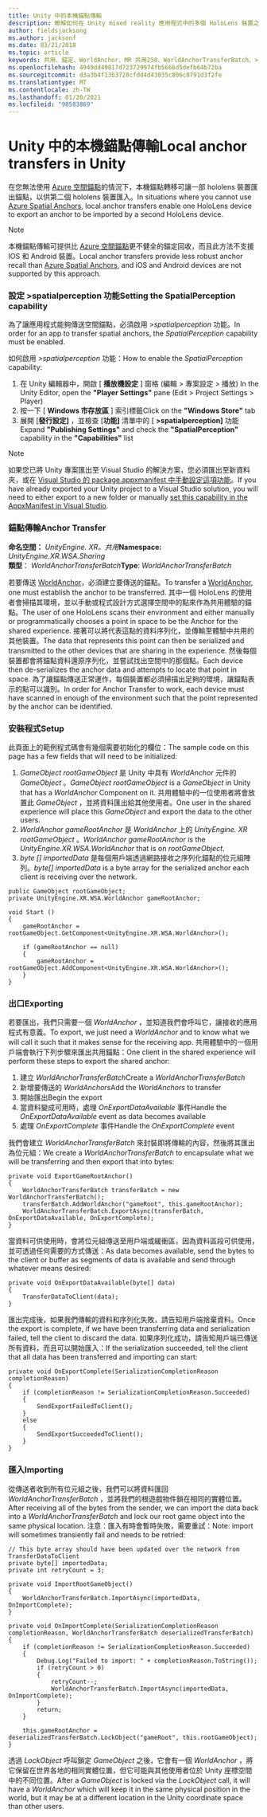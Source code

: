 ```yaml
---
title: Unity 中的本機錨點傳輸
description: 瞭解如何在 Unity mixed reality 應用程式中的多個 HoloLens 裝置之間傳輸錨點。
author: fieldsjacksong
ms.author: jacksonf
ms.date: 03/21/2018
ms.topic: article
keywords: 共用、錨定、WorldAnchor、MR 共用250、WorldAnchorTransferBatch、>spatialperception、傳輸、本機錨定、錨點匯出、錨點匯入
ms.openlocfilehash: 4949dd49817d723729974fb5666d5defb64b72ba
ms.sourcegitcommit: d3a3b4f13b3728cfdd4d43035c806c0791d3f2fe
ms.translationtype: MT
ms.contentlocale: zh-TW
ms.lasthandoff: 01/20/2021
ms.locfileid: "98583869"
---
```

# <a name="local-anchor-transfers-in-unity"></a><span data-ttu-id="d85ab-104">Unity 中的本機錨點傳輸</span><span class="sxs-lookup"><span data-stu-id="d85ab-104">Local anchor transfers in Unity</span></span>

<span data-ttu-id="d85ab-105">在您無法使用 <a href="/azure/spatial-anchors" target="_blank">Azure 空間錨點</a>的情況下，本機錨點轉移可讓一部 hololens 裝置匯出錨點，以供第二個 hololens 裝置匯入。</span><span class="sxs-lookup"><span data-stu-id="d85ab-105">In situations where you cannot use <a href="/azure/spatial-anchors" target="_blank">Azure Spatial Anchors</a>, local anchor transfers enable one HoloLens device to export an anchor to be imported by a second HoloLens device.</span></span>

>[!NOTE]
><span data-ttu-id="d85ab-106">本機錨點傳輸可提供比 <a href="/azure/spatial-anchors" target="_blank">Azure 空間錨點</a>更不健全的錨定回收，而且此方法不支援 IOS 和 Android 裝置。</span><span class="sxs-lookup"><span data-stu-id="d85ab-106">Local anchor transfers provide less robust anchor recall than <a href="/azure/spatial-anchors" target="_blank">Azure Spatial Anchors</a>, and iOS and Android devices are not supported by this approach.</span></span>

### <a name="setting-the-spatialperception-capability"></a><span data-ttu-id="d85ab-107">設定 >spatialperception 功能</span><span class="sxs-lookup"><span data-stu-id="d85ab-107">Setting the SpatialPerception capability</span></span>

<span data-ttu-id="d85ab-108">為了讓應用程式能夠傳送空間錨點，必須啟用 *>spatialperception* 功能。</span><span class="sxs-lookup"><span data-stu-id="d85ab-108">In order for an app to transfer spatial anchors, the *SpatialPerception* capability must be enabled.</span></span>

<span data-ttu-id="d85ab-109">如何啟用 *>spatialperception* 功能：</span><span class="sxs-lookup"><span data-stu-id="d85ab-109">How to enable the *SpatialPerception* capability:</span></span>
1. <span data-ttu-id="d85ab-110">在 Unity 編輯器中，開啟 [ **播放機設定** ] 窗格 (編輯 > 專案設定 > 播放) </span><span class="sxs-lookup"><span data-stu-id="d85ab-110">In the Unity Editor, open the **"Player Settings"** pane (Edit > Project Settings > Player)</span></span>
2. <span data-ttu-id="d85ab-111">按一下 [ **Windows 市存放區** ] 索引標籤</span><span class="sxs-lookup"><span data-stu-id="d85ab-111">Click on the **"Windows Store"** tab</span></span>
3. <span data-ttu-id="d85ab-112">展開 [**發行設定]** ，並檢查 [**功能]** 清單中的 [ **>spatialperception]** 功能</span><span class="sxs-lookup"><span data-stu-id="d85ab-112">Expand **"Publishing Settings"** and check the **"SpatialPerception"** capability in the **"Capabilities"** list</span></span>

>[!NOTE]
><span data-ttu-id="d85ab-113">如果您已將 Unity 專案匯出至 Visual Studio 的解決方案，您必須匯出至新資料夾，或在 [Visual Studio 的 package.appxmanifest 中手動設定這項功能](local-anchor-transfers-in-directx.md#set-up-your-app-to-use-the-spatialperception-capability)。</span><span class="sxs-lookup"><span data-stu-id="d85ab-113">If you have already exported your Unity project to a Visual Studio solution, you will need to either export to a new folder or manually [set this capability in the AppxManifest in Visual Studio](local-anchor-transfers-in-directx.md#set-up-your-app-to-use-the-spatialperception-capability).</span></span>

### <a name="anchor-transfer"></a><span data-ttu-id="d85ab-114">錨點傳輸</span><span class="sxs-lookup"><span data-stu-id="d85ab-114">Anchor Transfer</span></span>

<span data-ttu-id="d85ab-115">**命名空間：** *UnityEngine. XR。共用*</span><span class="sxs-lookup"><span data-stu-id="d85ab-115">**Namespace:** *UnityEngine.XR.WSA.Sharing*</span></span><br>
<span data-ttu-id="d85ab-116">**類型**： *WorldAnchorTransferBatch*</span><span class="sxs-lookup"><span data-stu-id="d85ab-116">**Type**: *WorldAnchorTransferBatch*</span></span>

<span data-ttu-id="d85ab-117">若要傳送 [WorldAnchor](../develop/unity/coordinate-systems-in-unity.md)，必須建立要傳送的錨點。</span><span class="sxs-lookup"><span data-stu-id="d85ab-117">To transfer a [WorldAnchor](../develop/unity/coordinate-systems-in-unity.md), one must establish the anchor to be transferred.</span></span> <span data-ttu-id="d85ab-118">其中一個 HoloLens 的使用者會掃描其環境，並以手動或程式設計方式選擇空間中的點來作為共用體驗的錨點。</span><span class="sxs-lookup"><span data-stu-id="d85ab-118">The user of one HoloLens scans their environment and either manually or programmatically chooses a point in space to be the Anchor for the shared experience.</span></span> <span data-ttu-id="d85ab-119">接著可以將代表這點的資料序列化，並傳輸至體驗中共用的其他裝置。</span><span class="sxs-lookup"><span data-stu-id="d85ab-119">The data that represents this point can then be serialized and transmitted to the other devices that are sharing in the experience.</span></span> <span data-ttu-id="d85ab-120">然後每個裝置都會將錨點資料還原序列化，並嘗試找出空間中的那個點。</span><span class="sxs-lookup"><span data-stu-id="d85ab-120">Each device then de-serializes the anchor data and attempts to locate that point in space.</span></span> <span data-ttu-id="d85ab-121">為了讓錨點傳送正常運作，每個裝置都必須掃描出足夠的環境，讓錨點表示的點可以識別。</span><span class="sxs-lookup"><span data-stu-id="d85ab-121">In order for Anchor Transfer to work, each device must have scanned in enough of the environment such that the point represented by the anchor can be identified.</span></span>

### <a name="setup"></a><span data-ttu-id="d85ab-122">安裝程式</span><span class="sxs-lookup"><span data-stu-id="d85ab-122">Setup</span></span>

<span data-ttu-id="d85ab-123">此頁面上的範例程式碼會有幾個需要初始化的欄位：</span><span class="sxs-lookup"><span data-stu-id="d85ab-123">The sample code on this page has a few fields that will need to be initialized:</span></span>
1. <span data-ttu-id="d85ab-124">*GameObject rootGameObject* 是 Unity 中具有 *WorldAnchor* 元件的 *GameObject* 。</span><span class="sxs-lookup"><span data-stu-id="d85ab-124">*GameObject rootGameObject* is a *GameObject* in Unity that has a *WorldAnchor* Component on it.</span></span> <span data-ttu-id="d85ab-125">共用體驗中的一位使用者將會放置此 *GameObject* ，並將資料匯出給其他使用者。</span><span class="sxs-lookup"><span data-stu-id="d85ab-125">One user in the shared experience will place this *GameObject* and export the data to the other users.</span></span>
2. <span data-ttu-id="d85ab-126">*WorldAnchor gameRootAnchor* 是 *WorldAnchor* 上的 *UnityEngine. XR rootGameObject* 。</span><span class="sxs-lookup"><span data-stu-id="d85ab-126">*WorldAnchor gameRootAnchor* is the *UnityEngine.XR.WSA.WorldAnchor* that is on *rootGameObject*.</span></span>
3. <span data-ttu-id="d85ab-127">*byte [] importedData* 是每個用戶端透過網路接收之序列化錨點的位元組陣列。</span><span class="sxs-lookup"><span data-stu-id="d85ab-127">*byte[] importedData* is a byte array for the serialized anchor each client is receiving over the network.</span></span>

```
public GameObject rootGameObject;
private UnityEngine.XR.WSA.WorldAnchor gameRootAnchor;

void Start ()
{
    gameRootAnchor = rootGameObject.GetComponent<UnityEngine.XR.WSA.WorldAnchor>();

    if (gameRootAnchor == null)
    {
        gameRootAnchor = rootGameObject.AddComponent<UnityEngine.XR.WSA.WorldAnchor>();
    }
}
```

### <a name="exporting"></a><span data-ttu-id="d85ab-128">出口</span><span class="sxs-lookup"><span data-stu-id="d85ab-128">Exporting</span></span>

<span data-ttu-id="d85ab-129">若要匯出，我們只需要一個 *WorldAnchor* ，並知道我們會呼叫它，讓接收的應用程式有意義。</span><span class="sxs-lookup"><span data-stu-id="d85ab-129">To export, we just need a *WorldAnchor* and to know what we will call it such that it makes sense for the receiving app.</span></span> <span data-ttu-id="d85ab-130">共用體驗中的一個用戶端會執行下列步驟來匯出共用錨點：</span><span class="sxs-lookup"><span data-stu-id="d85ab-130">One client in the shared experience will perform these steps to export the shared anchor:</span></span>
1. <span data-ttu-id="d85ab-131">建立 *WorldAnchorTransferBatch*</span><span class="sxs-lookup"><span data-stu-id="d85ab-131">Create a *WorldAnchorTransferBatch*</span></span>
2. <span data-ttu-id="d85ab-132">新增要傳送的 *WorldAnchors*</span><span class="sxs-lookup"><span data-stu-id="d85ab-132">Add the *WorldAnchors* to transfer</span></span>
3. <span data-ttu-id="d85ab-133">開始匯出</span><span class="sxs-lookup"><span data-stu-id="d85ab-133">Begin the export</span></span>
4. <span data-ttu-id="d85ab-134">當資料變成可用時，處理 *OnExportDataAvailable* 事件</span><span class="sxs-lookup"><span data-stu-id="d85ab-134">Handle the *OnExportDataAvailable* event as data becomes available</span></span>
5. <span data-ttu-id="d85ab-135">處理 *OnExportComplete* 事件</span><span class="sxs-lookup"><span data-stu-id="d85ab-135">Handle the *OnExportComplete* event</span></span>

<span data-ttu-id="d85ab-136">我們會建立 *WorldAnchorTransferBatch* 來封裝即將傳輸的內容，然後將其匯出為位元組：</span><span class="sxs-lookup"><span data-stu-id="d85ab-136">We create a *WorldAnchorTransferBatch* to encapsulate what we will be transferring and then export that into bytes:</span></span>

```
private void ExportGameRootAnchor()
{
    WorldAnchorTransferBatch transferBatch = new WorldAnchorTransferBatch();
    transferBatch.AddWorldAnchor("gameRoot", this.gameRootAnchor);
    WorldAnchorTransferBatch.ExportAsync(transferBatch, OnExportDataAvailable, OnExportComplete);
}
```

<span data-ttu-id="d85ab-137">當資料可供使用時，會將位元組傳送至用戶端或緩衝區，因為資料區段可供使用，並可透過任何需要的方式傳送：</span><span class="sxs-lookup"><span data-stu-id="d85ab-137">As data becomes available, send the bytes to the client or buffer as segments of data is available and send through whatever means desired:</span></span>

```
private void OnExportDataAvailable(byte[] data)
{
    TransferDataToClient(data);
}
```

<span data-ttu-id="d85ab-138">匯出完成後，如果我們傳輸的資料和序列化失敗，請告知用戶端捨棄資料。</span><span class="sxs-lookup"><span data-stu-id="d85ab-138">Once the export is complete, if we have been transferring data and serialization failed, tell the client to discard the data.</span></span> <span data-ttu-id="d85ab-139">如果序列化成功，請告知用戶端已傳送所有資料，而且可以開始匯入：</span><span class="sxs-lookup"><span data-stu-id="d85ab-139">If the serialization succeeded, tell the client that all data has been transferred and importing can start:</span></span>

```
private void OnExportComplete(SerializationCompletionReason completionReason)
{
    if (completionReason != SerializationCompletionReason.Succeeded)
    {
        SendExportFailedToClient();
    }
    else
    {
        SendExportSucceededToClient();
    }
}
```

### <a name="importing"></a><span data-ttu-id="d85ab-140">匯入</span><span class="sxs-lookup"><span data-stu-id="d85ab-140">Importing</span></span>

<span data-ttu-id="d85ab-141">從傳送者收到所有位元組之後，我們可以將資料匯回 *WorldAnchorTransferBatch* ，並將我們的根遊戲物件鎖在相同的實體位置。</span><span class="sxs-lookup"><span data-stu-id="d85ab-141">After receiving all of the bytes from the sender, we can import the data back into a *WorldAnchorTransferBatch* and lock our root game object into the same physical location.</span></span> <span data-ttu-id="d85ab-142">注意：匯入有時會暫時失敗，需要重試：</span><span class="sxs-lookup"><span data-stu-id="d85ab-142">Note: import will sometimes transiently fail and needs to be retried:</span></span>

```
// This byte array should have been updated over the network from TransferDataToClient
private byte[] importedData;
private int retryCount = 3;

private void ImportRootGameObject()
{
    WorldAnchorTransferBatch.ImportAsync(importedData, OnImportComplete);
}

private void OnImportComplete(SerializationCompletionReason completionReason, WorldAnchorTransferBatch deserializedTransferBatch)
{
    if (completionReason != SerializationCompletionReason.Succeeded)
    {
        Debug.Log("Failed to import: " + completionReason.ToString());
        if (retryCount > 0)
        {
            retryCount--;
            WorldAnchorTransferBatch.ImportAsync(importedData, OnImportComplete);
        }
        return;
    }

    this.gameRootAnchor = deserializedTransferBatch.LockObject("gameRoot", this.rootGameObject);
}
```

<span data-ttu-id="d85ab-143">透過 *LockObject* 呼叫鎖定 *GameObject* 之後，它會有一個 *WorldAnchor* ，將它保留在世界各地的相同實體位置，但它可能與其他使用者位於 Unity 座標空間中的不同位置。</span><span class="sxs-lookup"><span data-stu-id="d85ab-143">After a *GameObject* is locked via the *LockObject* call, it will have a *WorldAnchor* which will keep it in the same physical position in the world, but it may be at a different location in the Unity coordinate space than other users.</span></span>
